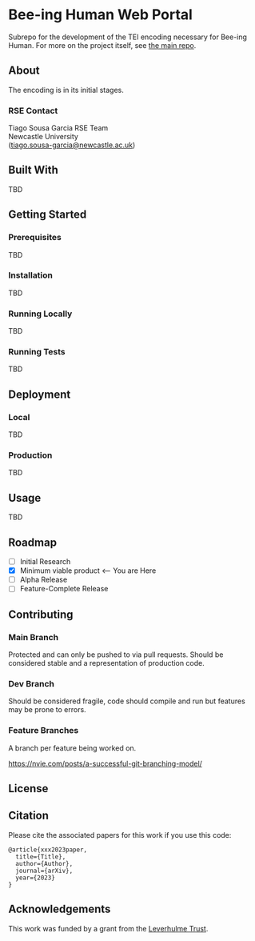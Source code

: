 # Bee-ing Human Web Portal

Subrepo for the development of the TEI encoding necessary for Bee-ing Human. For more on the project itself, see [the main repo](https://github.com/NewcastleRSE/beeing-human).

## About

The encoding is in its initial stages.

### RSE Contact

Tiago Sousa Garcia
RSE Team  
Newcastle University  
([tiago.sousa-garcia@newcastle.ac.uk](mailto:tiago.sousa-garcia@newcastle.ac.uk))

## Built With
TBD

## Getting Started

### Prerequisites

TBD

### Installation

TBD

### Running Locally

TBD

### Running Tests

TBD

## Deployment

### Local

TBD

### Production

TBD

## Usage

TBD

## Roadmap

- [ ] Initial Research
- [x] Minimum viable product <-- You are Here
- [ ] Alpha Release
- [ ] Feature-Complete Release

## Contributing

### Main Branch

Protected and can only be pushed to via pull requests. Should be considered stable and a representation of production code.

### Dev Branch

Should be considered fragile, code should compile and run but features may be prone to errors.

### Feature Branches

A branch per feature being worked on.

https://nvie.com/posts/a-successful-git-branching-model/

## License

## Citation

Please cite the associated papers for this work if you use this code:

```
@article{xxx2023paper,
  title={Title},
  author={Author},
  journal={arXiv},
  year={2023}
}
```

## Acknowledgements

This work was funded by a grant from the [Leverhulme Trust](https://www.leverhulme.ac.uk/).
